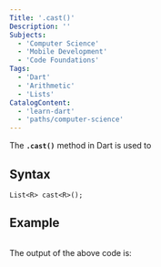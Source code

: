 ```yaml
---
Title: '.cast()'
Description: ''
Subjects:
  - 'Computer Science'
  - 'Mobile Development'
  - 'Code Foundations'
Tags:
  - 'Dart'
  - 'Arithmetic'
  - 'Lists'
CatalogContent:
  - 'learn-dart'
  - 'paths/computer-science'
---
```


The **`.cast()`** method in Dart is used to 

## Syntax

```pseudo
List<R> cast<R>();
```

## Example


```dart

```

The output of the above code is:

```shell

```


